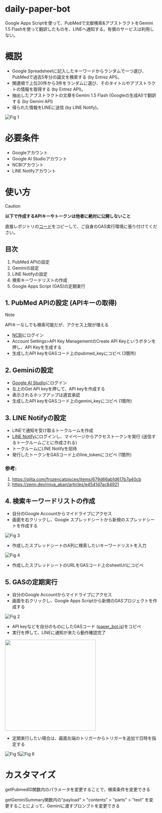 # daily-paper-bot
Google Apps Scriptを使って、PubMedで文献検索&アブストラクトをGemini 1.5 Flashを使って翻訳したものを、LINEへ通知する。有償のサービスは利用しない。

# 概説
- Google Spreadsheetに記入したキーワードからランダムで一つ選び、PubMedで過去5年分の論文を検索する (by Entrez API)。
- 関連順で上位20件から3件をランダムに選び、そのタイトルやアブストラクトの情報を取得する (by Entrez API)。
- 抽出したアブストラクトの文章をGemini 1.5 Flash (Googleの生成AI)で翻訳する (by Gemini API)
- 得られた情報をLINEに送信 (by LINE Notify)。

![Fig 1](/image/fig1.png)

# 必要条件
- Googleアカウント
- Google AI Studioアカウント
- NCBIアカウント
- LINE Notifyアカウント

# 使い方
> [!CAUTION]
> **以下で作成するAPIキーやトークンは他者に絶対に公開しないこと**

直接レポジトリの[コード](/paper_bot.js)をコピーして、ご自身のGAS実行環境に張り付けてください。

## 目次
1. PubMed APIの設定
2. Geminiの設定
3. LINE Notifyの設定
4. 検索キーワードリストの作成
5. Google Apps Script (GAS)の定期実行

## 1. PubMed APIの設定 (APIキーの取得)
> [!NOTE]
> APIキーなしでも検索可能だが、アクセス上限が増える  

- [NCBI](https://www.ncbi.nlm.nih.gov/)にログイン
- Account Settings>API Key ManagementのCreate API Keyというボタンを押し、API Keyを生成する
- 生成したAPI keyをGASコード上のpubmed_keyにコピペ (3箇所)

## 2. Geminiの設定
- [Google AI Studio](https://ai.google.dev/aistudio?hl=ja)にログイン
- 左上のGet API keyを押して、API keyを作成する
- 表示されるホップアップは適宜承認
- 生成したAPI keyをGASコード上のgemini_keyにコピペ (1箇所)

## 3. LINE Notifyの設定

- LINEで通知を受け取るトークルームを作成
- [LINE Notify](https://notify-bot.line.me/ja/)にログインし、マイページからアクセストークンを発行 (送信するトークルームごとに作成される)
- トークルームにLINE Notifyを招待
- 発行したトークンをGASコード上のline_tokenにコピペ (1箇所)  
### 参考:  
1. https://qiita.com/frozencatpisces/items/679d66ab1d617b7a40cb  
2. https://zenn.dev/miya_akari/articles/e4541d7ac84921
  
## 4. 検索キーワードリストの作成
- 自分のGoogle Accountからマイドライブにアクセス
- 画面を右クリックし、Google スプレッドシートから新規のスプレッドシートを作成する

![Fig 3](/image/fig3.png)

- 作成したスプレッドシートのA列に検索したいキーワードリストを入力

![Fig 4](/image/fig4.png)

- 作成したスプレッドシートのURLをGASコード上のsheetUrlにコピペ

## 5. GASの定期実行

- 自分のGoogle Accountからマイドライブにアクセス
- 画面を右クリックし、Google Apps Scriptから新規のGASプロジェクトを作成する

![Fig 2](/image/fig2.png)

- API keyなどを自分のものにしたGASコード ([paper_bot.js](/paper_bot.js))をコピペ
- 実行を押して、LINEに通知が来たら動作確認完了

 <img src="/image/fig7.png" width="300">

- 定期実行したい場合は、画面左端のトリガーからトリガーを追加で日時を指定する  

![Fig 5](/image/fig5.png)![Fig 6](/image/fig6.png)

# カスタマイズ

getPubmedID関数内のパラメータを変更することで、検索条件を変更できる  

getGeminiSummary関数内の"payload" > "contents" > "parts" > "text" を変更することによって、Geminiに渡すプロンプトを変更できる  
